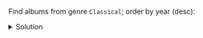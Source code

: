 Find albums from genre `Classical`; order by year (desc):

<details>
  <summary>Solution</summary>

```
SELECT *
FROM albums_by_genre
WHERE genre = 'Classical'; 
```{{execute}}

</details>
